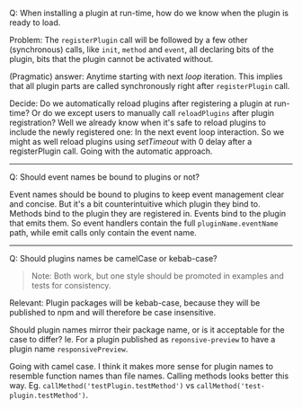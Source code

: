 Q: When installing a plugin at run-time, how do we know when the plugin is ready to load.

Problem: The `registerPlugin` call will be followed by a few other (synchronous) calls, like `init`, `method` and `event`, all declaring bits of the plugin, bits that the plugin cannot be activated without.

(Pragmatic) answer: Anytime starting with next _loop_ iteration. This implies that all plugin parts are called synchronously right after `registerPlugin` call.

Decide: Do we automatically reload plugins after registering a plugin at run-time? Or do we except users to manually call `reloadPlugins` after plugin registration? Well we already know when it's safe to reload plugins to include the newly registered one: In the next event loop interaction. So we might as well reload plugins using _setTimeout_ with 0 delay after a registerPlugin call. Going with the automatic approach.

---

Q: Should event names be bound to plugins or not?

Event names should be bound to plugins to keep event management clear and concise. But it's a bit counterintuitive which plugin they bind to. Methods bind to the plugin they are registered in. Events bind to the plugin that emits them. So event handlers contain the full `pluginName.eventName` path, while emit calls only contain the event name.

---

Q: Should plugins names be camelCase or kebab-case?

> Note: Both work, but one style should be promoted in examples and tests for consistency.

Relevant: Plugin packages will be kebab-case, because they will be published to npm and will therefore be case insensitive.

Should plugin names mirror their package name, or is it acceptable for the case to differ? Ie. For a plugin published as `reponsive-preview` to have a plugin name `responsivePreview`.

Going with camel case. I think it makes more sense for plugin names to resemble function names than file names. Calling methods looks better this way. Eg. `callMethod('testPlugin.testMethod')` vs `callMethod('test-plugin.testMethod')`.
